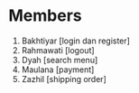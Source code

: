 # Members

1. Bakhtiyar [login dan register]
2. Rahmawati [logout]
3. Dyah [search menu]
4. Maulana [payment]
5. Zazhil [shipping order]